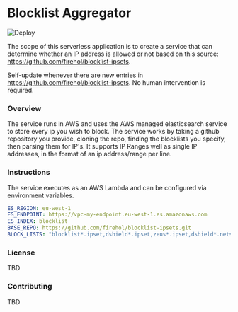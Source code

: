 # Blocklist Aggregator

![Deploy](https://github.com/dallinwright/blocklist_aggregator/workflows/Deploy/badge.svg)

The scope of this serverless application is to create a service that can determine whether an IP address is allowed or not based on this source: https://github.com/firehol/blocklist-ipsets.

Self-update whenever there are new entries in https://github.com/firehol/blocklist-ipsets. No human intervention is required.

### Overview

The service runs in AWS and uses the AWS managed elasticsearch service to store every ip you wish to block. The service works by taking a github repository you provide, cloning the repo, finding the blocklists you specify, then parsing them for IP's. It supports IP Ranges well as single IP addresses, in the format of an ip address/range per line.

### Instructions

The service executes as an AWS Lambda and can be configured via environment variables.

```yaml
ES_REGION: eu-west-1
ES_ENDPOINT: https://vpc-my-endpoint.eu-west-1.es.amazonaws.com
ES_INDEX: blocklist
BASE_REPO: https://github.com/firehol/blocklist-ipsets.git
BLOCK_LISTS: "blocklist*.ipset,dshield*.ipset,zeus*.ipset,dshield*.netset"
```

### License
TBD

### Contributing

TBD

